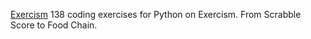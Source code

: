 [Exercism](https://exercism.org/dashboard) 138 coding exercises for Python on Exercism. From Scrabble Score to Food Chain.

